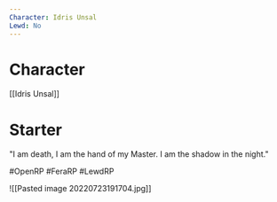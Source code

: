 ```yaml
---
Character: Idris Unsal
Lewd: No
---
```

# Character
[[Idris Unsal]]

# Starter
"I am death, I am the hand of my Master. I am the shadow in the night."  

#OpenRP #FeraRP #LewdRP 

![[Pasted image 20220723191704.jpg]]